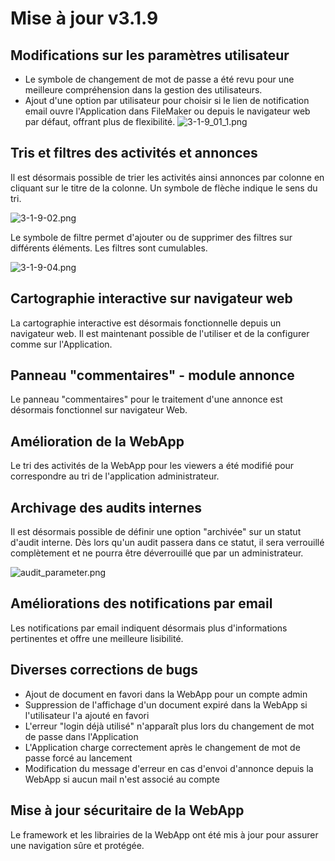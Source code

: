 # Mise à jour v3.1.9


## Modifications sur les paramètres utilisateur
- Le symbole de changement de mot de passe a été revu pour une meilleure compréhension dans la gestion des utilisateurs.
- Ajout d'une option par utilisateur pour choisir si le lien de notification email ouvre l'Application dans FileMaker ou depuis le navigateur web par défaut, offrant plus de flexibilité.
![3-1-9_01_1.png](3-1-9_01_1.png)
 

## Tris et filtres des activités et annonces

Il est désormais possible de trier les activités ainsi annonces par colonne en cliquant sur le titre de la colonne. Un symbole de flèche indique le sens du tri.

![3-1-9-02.png](3-1-9_02.png) 

Le symbole de filtre permet d'ajouter ou de supprimer des filtres sur différents éléments. Les filtres sont cumulables.

![3-1-9-04.png](3-1-9_04.png)


## Cartographie interactive sur navigateur web
La cartographie interactive est désormais fonctionnelle depuis un navigateur web. Il est maintenant possible de l'utiliser et de la configurer comme sur l'Application.


## Panneau "commentaires" - module annonce
Le panneau "commentaires" pour le traitement d'une annonce est désormais fonctionnel sur navigateur Web.


## Amélioration de la WebApp
Le tri des activités de la WebApp pour les viewers a été modifié pour correspondre au tri de l'application administrateur.


## Archivage des audits internes
Il est désormais possible de définir une option "archivée" sur un statut d'audit interne. Dès lors qu'un audit passera dans ce statut, il sera verrouillé complètement et ne pourra être déverrouillé que par un administrateur.

![audit_parameter.png](audit_parameter.png)


## Améliorations des notifications par email
Les notifications par email indiquent désormais plus d'informations pertinentes et offre une meilleure lisibilité.


## Diverses corrections de bugs
- Ajout de document en favori dans la WebApp pour un compte admin
- Suppression de l'affichage d'un document expiré dans la WebApp si l'utilisateur l'a ajouté en favori
- L'erreur "login déjà utilisé" n'apparaît plus lors du changement de mot de passe dans l'Application
- L'Application charge correctement après le changement de mot de passe forcé au lancement
- Modification du message d'erreur en cas d'envoi d'annonce depuis la WebApp si aucun mail n'est associé au compte


## Mise à jour sécuritaire de la WebApp
Le framework et les librairies de la WebApp ont été mis à jour pour assurer une navigation sûre et protégée.

